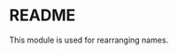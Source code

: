 README
============================================================================


This module is used for rearranging names.
